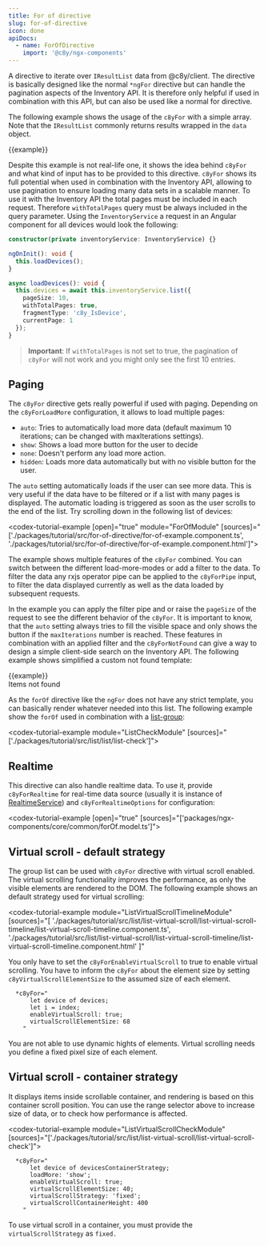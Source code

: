 ```yaml
---
title: For of directive
slug: for-of-directive
icon: done
apiDocs:
  - name: ForOfDirective
    import: '@c8y/ngx-components'
---
```


<!-- markdownlint-disable MD025 -->
<!-- markdownlint-disable MD033 -->
<!-- markdownlint-disable MD051 -->

A directive to iterate over `IResultList` data from @c8y/client. The directive is basically designed like the normal `*ngFor` directive but can handle the pagination aspects of the Inventory API. It is therefore only helpful if used in combination with this API, but can also be used like a normal for directive.

The following example shows the usage of the `c8yFor` with a simple array. Note that the `IResultList` commonly returns results wrapped in the `data` object.

<codex-tutorial-example>
  <div *ngIf="{ data: ['a','b','c','d','e','f','g','h'] } as exampleArray">
    <div *c8yFor="let example of exampleArray">
      {{example}}
    </div>
  </div>
</codex-tutorial-example>

Despite this example is not real-life one, it shows the idea behind `c8yFor` and what kind of input has to be provided to this directive. `c8yFor` shows its full potential when used in combination with the Inventory API, allowing to use pagination to ensure loading many data sets in a scalable manner. To use it with the Inventory API the total pages must be included in each request. Therefore `withTotalPages` query must be always included in the query parameter. Using the `InventoryService` a request in an Angular component for all devices would look the following:

```ts
constructor(private inventoryService: InventoryService) {}

ngOnInit(): void {
  this.loadDevices();
}

async loadDevices(): void {
  this.devices = await this.inventoryService.list({
    pageSize: 10,
    withTotalPages: true,
    fragmentType: 'c8y_IsDevice',
    currentPage: 1
  });
}
```

> **Important**: If `withTotalPages` is not set to true, the pagination of `c8yFor` will not work and you might only see the first 10 entries.

## Paging

The `c8yFor` directive gets really powerful if used with paging. Depending on the `c8yForLoadMore` configuration, it allows to load multiple pages:

- `auto`: Tries to automatically load more data (default maximum 10 iterations; can be changed with
  maxIterations settings).
- `show`: Shows a load more button for the user to decide
- `none`: Doesn't perform any load more action.
- `hidden`: Loads more data automatically but with no visible button for the user.

The `auto` setting automatically loads if the user can see more data. This is very useful if the data have to be filtered or if a list with many pages is displayed. The automatic loading is triggered as soon as the user scrolls to the end of the list. Try scrolling down in the following list of devices:

<codex-tutorial-example [open]="true" module="ForOfModule" [sources]="['./packages/tutorial/src/for-of-directive/for-of-example.component.ts', './packages/tutorial/src/for-of-directive/for-of-example.component.html']"></codex-tutorial-example>

The example shows multiple features of the `c8yFor` combined. You can switch between the different load-more-modes or add a filter to the data. To filter the data any rxjs operator pipe can be applied to the `c8yForPipe` input, to filter the
data displayed currently as well as the data loaded by subsequent requests.

In the example you can apply the filter pipe and or raise the `pageSize` of the request to see the different behavior of the `c8yFor`. It is important to know, that the `auto` setting always tries to fill the visible space and only shows the button if the `maxIterations` number is reached. These features in combination with an applied filter and the `c8yForNotFound` can give a way to design a simple client-side search on the Inventory API. The following example shows simplified a custom not found template:

<codex-tutorial-example>
  <div *ngIf="{ data: [] } as exampleArray">
    <div *c8yFor="let example of exampleArray; notFound: notFound">
      {{example}}
    </div>
  </div>
  <ng-template #notFound>
    Items not found
  </ng-template>
</codex-tutorial-example>

As the `forOf` directive like the `ngFor` does not have any strict template, you can basically render whatever needed into this list. The following example show the `forOf` used in combination with a [list-group](#/components/list-group/overview):

<codex-tutorial-example module="ListCheckModule" [sources]="['./packages/tutorial/src/list/list/list-check']"></codex-tutorial-example>

## Realtime

This directive can also handle realtime data. To use it, provide `c8yForRealtime` for real-time data
source (usually it is instance of [RealtimeService](#/develop/services/RealtimeService/overview)) and `c8yForRealtimeOptions` for configuration:

<codex-tutorial-example  [open]="true" [sources]="['packages/ngx-components/core/common/forOf.model.ts']"></codex-tutorial-example>


## Virtual scroll - default strategy

The group list can be used with `c8yFor` directive with virtual scroll enabled. The virtual scrolling functionality improves the performance, as only the visible elements are rendered to the DOM. The following example shows an default strategy used for virtual scrolling:

<codex-tutorial-example
    module="ListVirtualScrollTimelineModule"
    [sources]="[
      './packages/tutorial/src/list/list-virtual-scroll/list-virtual-scroll-timeline/list-virtual-scroll-timeline.component.ts',
      './packages/tutorial/src/list/list-virtual-scroll/list-virtual-scroll-timeline/list-virtual-scroll-timeline.component.html'
      ]"
></codex-tutorial-example>

You only have to set the `c8yForEnableVirtualScroll` to true to enable virtual scrolling. You have to inform the `c8yFor` about the element size by setting `c8yVirtualScrollElementSize` to the assumed size of each element.

```
  *c8yFor="
      let device of devices;
      let i = index;
      enableVirtualScroll: true;
      virtualScrollElementSize: 68
    "
```

You are not able to use dynamic hights of elements. Virtual scrolling needs you define a fixed pixel size of each element.

## Virtual scroll - container strategy

It displays items inside scrollable container, and rendering is based on this container scroll position. You can use the range selector above to increase size of data, or to check how performance is affected.

<codex-tutorial-example module="ListVirtualScrollCheckModule" [sources]="['./packages/tutorial/src/list/list-virtual-scroll/list-virtual-scroll-check']"></codex-tutorial-example>

```
  *c8yFor="
      let device of devicesContainerStrategy;
      loadMore: 'show';
      enableVirtualScroll: true;
      virtualScrollElementSize: 40;
      virtualScrollStrategy: 'fixed';
      virtualScrollContainerHeight: 400
    "
```

To use virtual scroll in a container, you must provide the `virtualScrollStrategy` as `fixed.`
